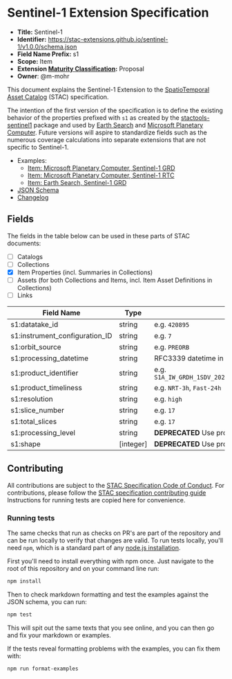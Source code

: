 # Sentinel-1 Extension Specification

- **Title:** Sentinel-1
- **Identifier:** <https://stac-extensions.github.io/sentinel-1/v1.0.0/schema.json>
- **Field Name Prefix:** s1
- **Scope:** Item
- **Extension [Maturity Classification](https://github.com/radiantearth/stac-spec/tree/master/extensions/README.md#extension-maturity):** Proposal
- **Owner**: @m-mohr

This document explains the Sentinel-1 Extension to the
[SpatioTemporal Asset Catalog](https://github.com/radiantearth/stac-spec) (STAC) specification.

The intention of the first version of the specification is to define the existing behavior of
the properties prefixed with `s1` as created by the [stactools-sentinel1](https://github.com/stactools-packages/sentinel1)
package and used by [Earth Search](https://earth-search.aws.element84.com/v1) and
[Microsoft Planetary Computer](https://planetarycomputer.microsoft.com/api/stac/v1). Future versions
will aspire to standardize fields such as the numerous coverage calculations into separate extensions
that are not specific to Sentinel-1.

- Examples:
  - [Item: Microsoft Planetary Computer, Sentinel-1 GRD](examples/mspc-s1-grd.json)
  - [Item: Microsoft Planetary Computer, Sentinel-1 RTC](examples/mspc-s1-rtc.json)
  - [Item: Earth Search, Sentinel-1 GRD](examples/earthsearch-s1-grd.json)
- [JSON Schema](json-schema/schema.json)
- [Changelog](./CHANGELOG.md)

## Fields

The fields in the table below can be used in these parts of STAC documents:

- [ ] Catalogs
- [ ] Collections
- [x] Item Properties (incl. Summaries in Collections)
- [ ] Assets (for both Collections and Items, incl. Item Asset Definitions in Collections)
- [ ] Links

| Field Name                     | Type      | Description                                                  |
| ------------------------------ | --------- | ------------------------------------------------------------ |
| s1:datatake_id                 | string    | e.g. `420895`                                                |
| s1:instrument_configuration_ID | string    | e.g. `7`                                                     |
| s1:orbit_source                | string    | e.g. `PREORB`                                                |
| s1:processing_datetime         | string    | RFC3339 datetime in UTC                                      |
| s1:product_identifier          | string    | e.g. `S1A_IW_GRDH_1SDV_20240318T153023_20240318T153035_053038_066C1F_F913` |
| s1:product_timeliness          | string    | e.g. `NRT-3h`, `Fast-24h`                                    |
| s1:resolution                  | string    | e.g. `high`                                                  |
| s1:slice_number                | string    | e.g. `17`                                                    |
| s1:total_slices                | string    | e.g. `17`                                                    |
| s1:processing_level            | string    | **DEPRECATED** Use processing:level instead                  |
| s1:shape                       | [integer] | **DEPRECATED** Use proj:shape instead                        |

## Contributing

All contributions are subject to the
[STAC Specification Code of Conduct](https://github.com/radiantearth/stac-spec/blob/master/CODE_OF_CONDUCT.md).
For contributions, please follow the
[STAC specification contributing guide](https://github.com/radiantearth/stac-spec/blob/master/CONTRIBUTING.md) Instructions
for running tests are copied here for convenience.

### Running tests

The same checks that run as checks on PR's are part of the repository and can be run locally to verify that changes are valid. 
To run tests locally, you'll need `npm`, which is a standard part of any [node.js installation](https://nodejs.org/en/download/).

First you'll need to install everything with npm once. Just navigate to the root of this repository and on 
your command line run:
```bash
npm install
```

Then to check markdown formatting and test the examples against the JSON schema, you can run:
```bash
npm test
```

This will spit out the same texts that you see online, and you can then go and fix your markdown or examples.

If the tests reveal formatting problems with the examples, you can fix them with:
```bash
npm run format-examples
```
